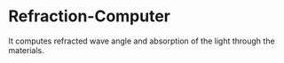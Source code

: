 # Refraction-Computer
It computes refracted wave angle and absorption of the light through the materials.
